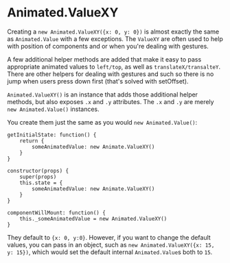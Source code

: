 # Animated.ValueXY

Creating a `new Animated.ValueXY({x: 0, y: 0})` is almost exactly the same as `Animated.Value` with a few exceptions. The `ValueXY` are often used to help with position of components and or when you're dealing with gestures.

A few additional helper methods are added that make it easy to pass appropriate animated values to `left/top`, as well as `translateX/transalteY`. There are other helpers for dealing with gestures and such so there is no jump when users press down first (that's solved with setOffset).

`Animated.ValueXY()` is an instance that adds those additional helper methods, but also exposes `.x` and `.y` attributes. The `.x` and `.y` are merely `new Animated.Value()` instances.

You create them just the same as you would `new Animated.Value()`:


```
getInitialState: function() {
	return {
		someAnimatedValue: new Animate.ValueXY()
	}
}

constructor(props) {
	super(props)
	this.state = {
		someAnimatedValue: new Animate.ValueXY()
	}
}

componentWillMount: function() {
	this._someAnimatedValue = new Animated.ValueXY()
}

```

They default to `{x: 0, y:0}`. However, if you want to change the default values, you can pass in an object, such as `new Animated.ValueXY({x: 15, y: 15})`, which would set the default internal `Animated.Value`s both to `15`.
